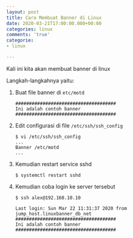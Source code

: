 ```yaml
---
layout: post
title: Cara Membuat Banner di Linux
date: 2020-03-21T17:00:00.000+00:00
categories: linux
comments: 'true'
categorie:
- linux

---
```

Kali ini kita akan membuat banner di linux

Langkah-langkahnya yaitu:

1. Buat file banner di `etc/motd`

       #####################################
       Ini adalah contoh banner
       #####################################
2. Edit configurasi di file `/etc/ssh/ssh_config`

       $ vi /etc/ssh/ssh_config
       ...
       Banner /etc/motd
       ...
       
3. Kemudian restart service sshd

       $ systemctl restart sshd
4. Kemudian coba login ke server tersebut

       $ ssh alex@192.168.10.10
       
       Last login: Sun Mar 22 11:31:37 2020 from jump_host.linuxbanner_db_net
       #####################################
       Ini adalah contoh banner
       #####################################